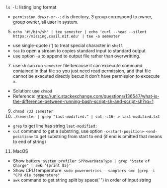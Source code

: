 `ls -l`: listing long format
- `permission drwxr-xr--`: `d` is directory, 3 group correspond to owner, group owner, all user in system.
5. `echo '#!/bin/sh' | tee semester | echo 'curl --head --silent https://missing.csail.mit.edu' | tee -a semester`
  - use single-quote (') to treat special character in `shell`
  - `tee` to open a stream to copies standard input to standard output
  - use option `-a` to append to output file rather than overwritting.
7. use `sh` can run `semester` file because it can excecute command contained in that file so you just need read permission, and that file cannot be executed directly becuz it don't have permission to excecute `x`.
  - Solution: use `chmod`
  - Reference: https://unix.stackexchange.com/questions/136547/what-is-the-difference-between-running-bash-script-sh-and-script-sh?rq=1
9. `chmod 733 semester`
10. `./semester | grep "last-modified:" | cut -c16- > last-modified.txt`
  - `grep` to get line has string `last-modified:`
  - `cut` command to get a substring, use option `-c<start-position>-<end-position>` to get substring from start to end (if end is omitted that means to end of string)
11. MacOS
  - Show battery: `system_profiler SPPowerDataType | grep "State of Charge" | awk '{print $5}'`
  - Show CPU temperature: `sudo powermetrics --samplers smc |grep -i "CPU die temperature"`
  - `awk` command to get string split by space(' ') in order of input string
